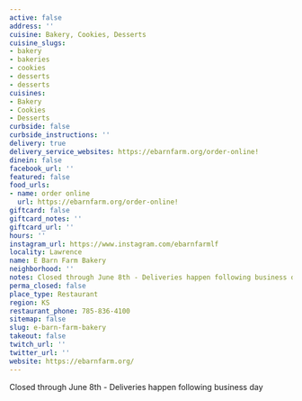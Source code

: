 ```yaml
---
active: false
address: ''
cuisine: Bakery, Cookies, Desserts
cuisine_slugs:
- bakery
- bakeries
- cookies
- desserts
- desserts
cuisines:
- Bakery
- Cookies
- Desserts
curbside: false
curbside_instructions: ''
delivery: true
delivery_service_websites: https://ebarnfarm.org/order-online!
dinein: false
facebook_url: ''
featured: false
food_urls:
- name: order online
  url: https://ebarnfarm.org/order-online!
giftcard: false
giftcard_notes: ''
giftcard_url: ''
hours: ''
instagram_url: https://www.instagram.com/ebarnfarmlf
locality: Lawrence
name: E Barn Farm Bakery
neighborhood: ''
notes: Closed through June 8th - Deliveries happen following business day
perma_closed: false
place_type: Restaurant
region: KS
restaurant_phone: 785-836-4100
sitemap: false
slug: e-barn-farm-bakery
takeout: false
twitch_url: ''
twitter_url: ''
website: https://ebarnfarm.org/
---
```


Closed through June 8th - Deliveries happen following business day